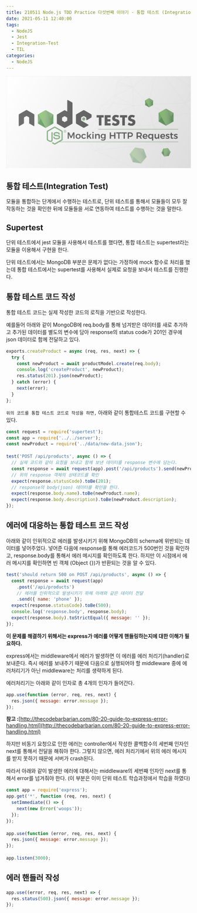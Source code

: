 ```yaml
---
title: 210511 Node.js TDD Practice 다섯번째 이야기 - 통합 테스트 (Integration Test) 코드 작성
date: 2021-05-11 12:40:00
tags:
  - NodeJS
  - Jest
  - Integration-Test
  - TIL
categories:
  - NodeJS
---
```


<div align="center">
  <img src="/images/post_images/210402_nodejs_mock_http_requests.jpg" alt="Nodejs Mocking Http Request">
</div>

## <b>통합 테스트(Integration Test)</b>

모듈을 통합하는 단계에서 수행하는 테스트로, 단위 테스트를 통해서 모듈들이 모두 잘 작동하는 것을 확인한 뒤에 모듈들을 서로 연동하여 테스트를 수행하는 것을 말한다.

## **Supertest**

단위 테스트에서 jest 모듈을 사용해서 테스트를 했다면, 통합 테스트는 supertest라는 모듈을 이용해서 구현을 한다.

단위 테스트에서는 MongoDB 부분은 문제가 없다는 가정하에 mock 함수로 처리를 했는데 통합 테스트에서는 supertest를 사용해서 실제로 요청을 보내서 테스트를 진행한다.

## **통합 테스트 코드 작성**

통합 테스트 코드는 실제 작성한 코드의 로직을 기반으로 작성한다.

예를들어 아래와 같이 MongoDB에 req.body를 통해 넘겨받은 데이터를 새로 추가하고 추가된 데이터를 별도의 변수에 담아 response의 status code가 201인 경우에 json 데이터로 함께 전달하고 있다.

```javascript
exports.createProduct = async (req, res, next) => {
  try {
    const newProduct = await productModel.create(req.body);
    console.log('createProduct', newProduct);
    res.status(201).json(newProduct);
  } catch (error) {
    next(error);
  }
};
```

`위의 코드를 통합 테스트 코드로 작성을 하면,` 아래와 같이 통합테스트 코드를 구현할 수 있다.

```javascript
const request = require('supertest');
const app = require('../../server');
const newProduct = require('../data/new-data.json');

test('POST /api/products', async () => {
  // 실제 코드와 같이 요청을 보내고 함께 보낸 데이터를 response 변수에 담는다.
  const response = await request(app).post('/api/products').send(newProduct);
  // 위의 response 객체의 상태코드를 확인
  expect(response.statusCode).toBe(201);
  // response의 body(json) 데이터를 확인을 한다.
  expect(response.body.name).toBe(newProduct.name);
  expect(response.body.description).toBe(newProduct.description);
});
```

  <!-- more -->

## **에러에 대응하는 통합 테스트 코드 작성**

아래와 같이 인위적으로 에러를 발생시키기 위해 MongoDB의 schema에 위반되는 데이터를 넣어주었다.
넣어준 다음에 response를 통해 에러코드가 500번인 것을 확인하고, response.body를 통해서 에러 메시지를 확인하도록 한다.
하지만 이 시점에서 에러 메시지를 확인하면 빈 객체 (Object {})가 반환되는 것을 알 수 있다.

```javascript
test('should return 500 on POST /api/products', async () => {
  const response = await request(app)
    .post('/api/products')
    // 에러를 인위적으로 발생시키기 위해 아래와 같은 데이터 전달
    .send({ name: 'phone' });
  expect(response.statusCode).toBe(500);
  console.log('response.body', response.body);
  expect(response.body).toStrictEqual({ message: '' });
});
```

**이 문제를 해결하기 위해서는 express가 에러를 어떻게 핸들링하는지에 대한 이해가 필요하다.**

express에서는 middleware에서 에러가 발생하면 이 에러를 에러 처리기(handler)로 보내준다.
즉시 에러를 보내주기 때문에 다음으로 실행되어야 할 middleware 중에 에러처리기가 아닌 middleware는 처리를 생략하게 된다.

에러처리기는 아래와 같이 인자로 총 4개의 인자가 들어간다.

```javascript
app.use(function (error, req, res, next) {
  res.json({ message: error.message });
});
```

**참고 :**[http://thecodebarbarian.com/80-20-guide-to-express-error-handling.html](http://thecodebarbarian.com/80-20-guide-to-express-error-handling.html)

하지만 비동기 요청으로 인한 에러는 controller에서 작성한 콜백함수의 세번째 인자인 next를 통해서 전달을 해줘야 한다. 그렇지 않으면, 에러 처리기에서 위의 에러 메시지를 받지 못하기 때문에 서버가 crash된다.

따라서 아래와 같이 발생한 에러에 대해서는 middleware의 세번째 인자인 next를 통해서 error를 넘겨줘야 한다.
(이 부분은 이미 단위 테스트 학습과정에서 학습을 하였다)

```javascript
const app = require('express');
app.get('*', function (req, res, next) {
  setImmediate(() => {
    next(new Error('woops'));
  });
});

app.use(function (error, req, res, next) {
  res.json({ message: error.message });
});

app.listen(3000);
```

## **에러 핸들러 작성**

```javascript
app.use((error, req, res, next) => {
  res.status(500).json({ message: error.message });
});
```
